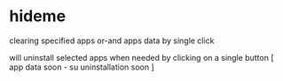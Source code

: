 # hideme
clearing specified apps or-and apps data by single click

will uninstall selected apps when needed by clicking on a single button [ app data soon - su uninstallation soon ]
